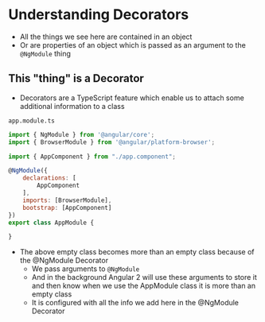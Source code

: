 # Understanding Decorators
* All the things we see here are contained in an object
* Or are properties of an object which is passed as an argument to the `@NgModule` thing

## This "thing" is a Decorator
* Decorators are a TypeScript feature which enable us to attach some additional information to a class

`app.module.ts`

```js
import { NgModule } from '@angular/core';
import { BrowserModule } from '@angular/platform-browser';

import { AppComponent } from "./app.component";

@NgModule({
    declarations: [
        AppComponent
    ],
    imports: [BrowserModule],
    bootstrap: [AppComponent]
})
export class AppModule {

}
```

* The above empty class becomes more than an empty class because of the @NgModule Decorator
    - We pass arguments to `@NgModule`
    - And in the background Angular 2 will use these arguments to store it and then know when we use the AppModule class it is more than an empty class
    - It is configured with all the info we add here in the @NgModule Decorator 
